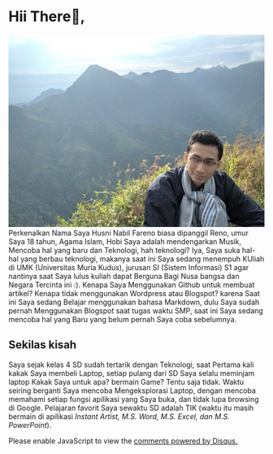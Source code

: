 # Hii There👋,

![Za_Warudo](/snap/IMG_20200621_070023.jpg "Road to Natasangin Peak, Muncak Skuy")
Perkenalkan Nama Saya Husni Nabil Fareno biasa dipanggil Reno, umur Saya 18 tahun, Agama Islam,  Hobi Saya adalah mendengarkan Musik, Mencoba hal yang baru dan Teknologi, hah teknologi? Iya, Saya suka hal-hal yang berbau teknologi, makanya saat ini Saya sedang menempuh KUliah di UMK (Universitas Muria Kudus), jurusan SI (Sistem Informasi) S1 agar nantinya saat Saya lulus kuliah dapat Berguna Bagi Nusa bangsa dan Negara Tercinta ini :). Kenapa Saya Menggunakan Github untuk membuat artikel? Kenapa tidak menggunakan Wordpress atau Blogspot? karena Saat ini Saya sedang Belajar menggunakan bahasa Markdown, dulu Saya sudah pernah Menggunakan Blogspot saat tugas waktu SMP, saat ini Saya sedang mencoba hal yang Baru yang belum pernah Saya coba sebelumnya.

## Sekilas kisah
Saya sejak kelas 4 SD sudah tertarik dengan Teknologi, saat Pertama kali kakak Saya membeli Laptop, setiap pulang dari SD Saya selalu meminjam laptop Kakak Saya untuk apa?  bermain Game? Tentu saja tidak. Waktu seiring berganti Saya mencoba Mengeksplorasi Laptop, dengan mencoba memahami setiap fungsi apilikasi yang Saya buka, dan tidak lupa browsing di Google. Pelajaran favorit Saya sewaktu SD adalah TIK (waktu itu masih bermain di apilikasi _Instant Artist, M.S. Word, M.S. Excel, dan M.S. PowerPoint_).


<div id="disqus_thread"></div>
<script>

/**
*  RECOMMENDED CONFIGURATION VARIABLES: EDIT AND UNCOMMENT THE SECTION BELOW TO INSERT DYNAMIC VALUES FROM YOUR PLATFORM OR CMS.
*  LEARN WHY DEFINING THESE VARIABLES IS IMPORTANT: https://disqus.com/admin/universalcode/#configuration-variables*/
/*
var disqus_config = function () {
this.page.url = PAGE_URL;  // Replace PAGE_URL with your page's canonical URL variable
this.page.identifier = PAGE_IDENTIFIER; // Replace PAGE_IDENTIFIER with your page's unique identifier variable
};
*/
(function() { // DON'T EDIT BELOW THIS LINE
var d = document, s = d.createElement('script');
s.src = 'https://nabifr-github-io.disqus.com/embed.js';
s.setAttribute('data-timestamp', +new Date());
(d.head || d.body).appendChild(s);
})();
</script>
<noscript>Please enable JavaScript to view the <a href="https://disqus.com/?ref_noscript">comments powered by Disqus.</a></noscript>
                            
